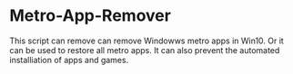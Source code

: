 # Metro-App-Remover
This script can remove can remove Windowws metro apps in Win10. Or it can be used to restore all metro apps. It can also prevent the automated installiation of apps and games.
